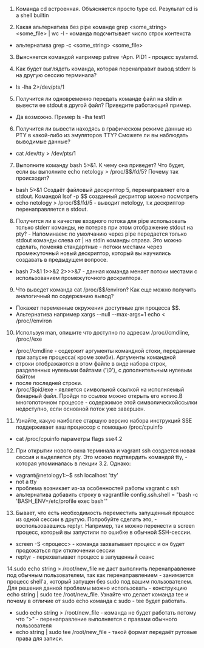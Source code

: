 1. Команда cd встроенная. Объясняется просто type cd. Результат cd is a shell builtin

2. Какая альтернатива без pipe команде grep <some_string> <some_file> | wc -l - команда подсчитывает число строк контекста
- альтернатива grep -c <some_string> <some_file>

3. Выясняется командой например pstree -Apn. PID1 - процесс systemd. 

4. Как будет выглядеть команда, которая перенаправит вывод stderr ls на другую сессию терминала?
- ls -lha 2>/dev/pts/1 

5. Получится ли одновременно передать команде файл на stdin и вывести ее stdout в другой файл? Приведите работающий пример.
- Да возможно. Пример ls -lha <test >test1

6. Получится ли вывести находясь в графическом режиме данные из PTY в какой-либо из эмуляторов TTY? Сможете ли вы наблюдать выводимые данные?
- cat /dev/tty > /dev/pts/1

7. Выполните команду bash 5>&1. К чему она приведет? Что будет, если вы выполните echo netology > /proc/$$/fd/5? Почему так происходит?
- bash 5>&1  Создаёт файловый дескриптор 5, перенаправляет его в stdout. Командой lsof -p $$ созданный десриптор можно посмотреть
- echo netology > /proc/$$/fd/5 - выводит netology, т.к дескриптор перенаправляется в stdout.

8. Получится ли в качестве входного потока для pipe использовать только stderr команды, не потеряв при этом отображение stdout на pty? - Напоминаем: по умолчанию через pipe передается только stdout команды слева от | на stdin команды справа. Это можно сделать, поменяв стандартные - потоки местами через промежуточный новый дескриптор, который вы научились создавать в предыдущем вопросе.
- bash 7>&1 1>>&2 2>>>&7 - данная команда меняет потоки местами с использованием промежуточного дескриптора.

9. Что выведет команда cat /proc/$$/environ? Как еще можно получить аналогичный по содержанию вывод?
- Покажет переменные окружения доступные для процесса $$.
- Альтернатива например xargs --null --max-args=1 echo < /proc/<pid>/environ

10. Используя man, опишите что доступно по адресам /proc/<PID>/cmdline, /proc/<PID>/exe
- /proc/<PID>/cmdline - содержит аргументы командной стоки, переданные при запуске процесса( кроме зомби). Аргументы командной
- строки отображаются в этом файле в виде набора строк, разделенных нулевыми байтами ('\0'), с дополнительным нулевым байтом
- после последней строки.
- /proc/$pid/exe - является символьной ссылкой на исполняемый бинарный файл. Пройдя по ссылке можно открыть его копию.В многопоточном процессе - содержимое этой символическойссылки недоступно, если основной поток уже завершен.
  
11. Узнайте, какую наиболее старшую версию набора инструкций SSE поддерживает ваш процессор с помощью /proc/cpuinfo
- cat /proc/cpuinfo параметры flags sse4.2

12. При открытии нового окна терминала и vagrant ssh создается новая сессия и выделяется pty. Это можно подтвердить командой tty, - которая упоминалась в лекции 3.2. Однако:
- vagrant@netology1:~$ ssh localhost 'tty'
- not a tty
- проблема возникает из-за особенностей работы vagrant c ssh
- альтернатива добавить строку в vagrantfile config.ssh.shell = "bash -c 'BASH_ENV=/etc/profile exec bash'"

13. Бывает, что есть необходимость переместить запущенный процесс из одной сессии в другую. Попробуйте сделать это, - воспользовавшись reptyr. Например, так можно перенести в screen процесс, который вы запустили по ошибке в обычной SSH-сессии.
- screen -S <процесс> - команда захватывает процесс и он будет продожаться при отключении сессии
- reptyr <PID of running process to attach> - перехватывает процесс в запущенный сеанс

14.sudo echo string > /root/new_file не даст выполнить перенаправление под обычным пользователем, так как перенаправлением - занимается процесс shell'а, который запущен без sudo под вашим пользователем. Для решения данной проблемы можно использовать - конструкцию echo string | sudo tee /root/new_file. Узнайте что делает команда tee и почему в отличие от sudo echo команда с sudo - tee будет работать.
- sudo echo string > /root/new_file - команда не будет работать потому что ">" - перенаправление выполняется с правами обычного пользователя
- echo string | sudo tee /root/new_file - такой формат передаёт рутовые права для записи.








